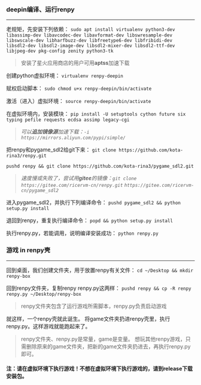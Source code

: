 ### deepin编译、运行renpy
---
老规矩，先安装下列依赖：
`sudo apt install virtualenv python3-dev libassimp-dev libavcodec-dev libavformat-dev libswresample-dev libswscale-dev libharfbuzz-dev libfreetype6-dev libfribidi-dev libsdl2-dev libsdl2-image-dev libsdl2-mixer-dev libsdl2-ttf-dev libjpeg-dev pkg-config zenity python3-tk`
> 安装了星火应用商店的用户可用**aptss**加速下载

创建python虚拟环境：
`virtualenv renpy-deepin`

赋权启动脚本：
`sudo chmod u+x renpy-deepin/bin/activate`

激活（进入）虚拟环境：
`source renpy-deepin/bin/activate`

在虚拟环境内，安装模块：
`pip install -U setuptools cython future six typing pefile requests ecdsa assimp legacy-cgi`
> *可以**追加镜像源**加速下载：`-i https://mirrors.aliyun.com/pypi/simple/`*

把renpy和pygame_sdl2给git下来：
`git clone https://github.com/kota-rina3/renpy.git`

`pushd renpy && git clone https://github.com/kota-rina3/pygame_sdl2.git`
> *速度慢或失败了，尝试用**gitee**的镜像：`git clone https://gitee.com/ricervm-cn/renpy.git`*
> *`https://gitee.com/ricervm-cn/pygame_sdl2`*

进入pygame_sdl2，并执行下列编译命令：
`pushd pygame_sdl2 && python setup.py install`

退回到renpy，重复执行编译命令：
`popd && python setup.py install`

执行renpy.py，若能调用，说明编译安装成功：
`python renpy.py`

### 游戏 in renpy壳
---
回到桌面，我们创建文件夹，用于放置renpy有关文件：
`cd ~/Desktop && mkdir renpy-box`

回到renpy文件夹，复制renpy renpy.py这两样：
`pushd renpy && cp -R renpy renpy.py ~/Desktop/renpy-box`
> renpy文件夹包含了运行游戏所需脚本，renpy.py负责启动游戏

就这样，一个renpy壳就此诞生。
将game文件夹扔进renpy壳里，执行renpy.py。这样游戏就能跑起来了。
> renpy文件夹、renpy.py是常量，game是变量。
想玩其他renpy游戏，只需删除原来的game文件夹，把新的game文件夹扔进去，再执行renpy.py即可。

#### 注：请在虚拟环境下执行游戏！不想在虚拟环境下执行游戏的，请到release下载安装包。
